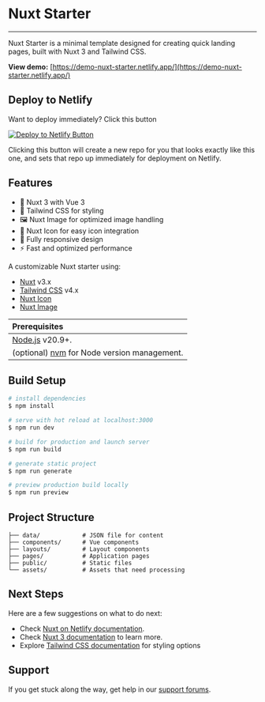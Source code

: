 # Nuxt Starter




---

Nuxt Starter is a minimal template designed for creating quick landing pages, built with Nuxt 3 and Tailwind CSS.

**View demo:** [https://demo-nuxt-starter.netlify.app/](https://demo-nuxt-starter.netlify.app/)

## Deploy to Netlify

Want to deploy immediately? Click this button

[![Deploy to Netlify Button](https://www.netlify.com/img/deploy/button.svg)](https://app.netlify.com/start/deploy?repository=https://github.com/netlify-templates/nuxt-starter)

Clicking this button will create a new repo for you that looks exactly like this one, and sets that repo up immediately for deployment on Netlify.

## Features

- 🚀 Nuxt 3 with Vue 3
- 🎨 Tailwind CSS for styling
- 🖼️ Nuxt Image for optimized image handling
- 🎯 Nuxt Icon for easy icon integration
- 📱 Fully responsive design
- ⚡ Fast and optimized performance

A customizable Nuxt starter using:

- [Nuxt](https://nuxt.com/) v3.x
- [Tailwind CSS](https://tailwindcss.com/) v4.x
- [Nuxt Icon](https://nuxt.com/modules/icon)
- [Nuxt Image](https://nuxt.com/modules/image)

| Prerequisites             |
| :------------------------ |
| [Node.js](https://nodejs.org/) v20.9+. |
| (optional) [nvm](https://github.com/nvm-sh/nvm) for Node version management. |


## Build Setup

```bash
# install dependencies
$ npm install

# serve with hot reload at localhost:3000
$ npm run dev

# build for production and launch server
$ npm run build

# generate static project
$ npm run generate

# preview production build locally
$ npm run preview
```

## Project Structure

```
├── data/            # JSON file for content
├── components/      # Vue components
├── layouts/         # Layout components
├── pages/           # Application pages
├── public/          # Static files
└── assets/          # Assets that need processing
```

## Next Steps

Here are a few suggestions on what to do next:

- Check [Nuxt on Netlify documentation](https://docs.netlify.com/frameworks/nuxt/).
- Check [Nuxt 3 documentation](https://nuxt.com/docs/getting-started/introduction) to learn more.
- Explore [Tailwind CSS documentation](https://tailwindcss.com/docs) for styling options

## Support

If you get stuck along the way, get help in our [support forums](https://answers.netlify.com/).
